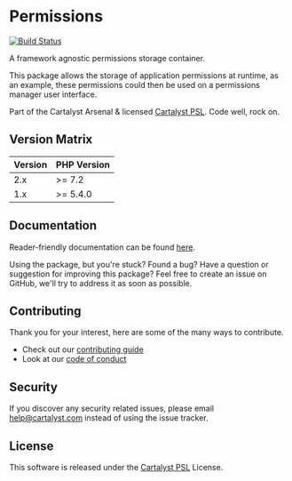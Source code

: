 # Permissions

[![Build Status][icon-travis]][link-travis]

A framework agnostic permissions storage container.

This package allows the storage of application permissions at runtime, as an example, these permissions could then be used on a permissions manager user interface.

Part of the Cartalyst Arsenal & licensed [Cartalyst PSL](LICENSE). Code well, rock on.

## Version Matrix

Version | PHP Version
------- | ------------
2.x     | >= 7.2
1.x     | >= 5.4.0

## Documentation

Reader-friendly documentation can be found [here][link-docs].

Using the package, but you're stuck? Found a bug? Have a question or suggestion for improving this package? Feel free to create an issue on GitHub, we'll try to address it as soon as possible.

## Contributing

Thank you for your interest, here are some of the many ways to contribute.

- Check out our [contributing guide](/.github/CONTRIBUTING.md)
- Look at our [code of conduct](/.github/CODE_OF_CONDUCT.md)

## Security

If you discover any security related issues, please email help@cartalyst.com instead of using the issue tracker.

## License

This software is released under the [Cartalyst PSL](LICENSE) License.

[link-docs]:   https://cartalyst.com/manual/permissions
[link-travis]: https://travis-ci.com/cartalyst/permissions

[icon-travis]: https://travis-ci.com/cartalyst/permissions.svg?token=LAut3LMbmBFi3T9j45FH&branch=2.0
